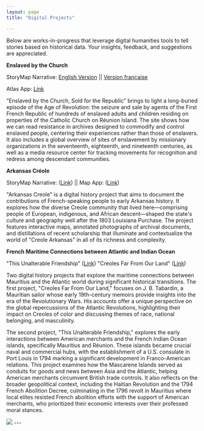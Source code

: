 ```yaml
---
layout: page
title: "Digital Projects"

---
```

Below are works-in-progress that leverage digital humanities tools to tell stories based on historical data. Your insights, feedback, and suggestions are appreciated.

**Enslaved by the Church**

StoryMap Narrative: [English Version](https://storymaps.arcgis.com/stories/68ea1822adba48acadb2848f40b29048) ||
[Version française](https://storymaps.arcgis.com/stories/08351cc5814c4d6e9d1672145575b422)

Atlas App: [Link](https://gisanddata.maps.arcgis.com/home/item.html?id=7c1ad0aa41d941c88cdb8ec027f40c50)

“Enslaved by the Church, Sold for the Republic” brings to light a long-buried episode of the Age of Revolution: the seizure and sale by agents of the First French Republic of hundreds of enslaved adults and children residing on properties of the Catholic Church on Réunion Island. The site shows how we can read resistance in archives designed to commodify and control enslaved people, centering their experiences rather than those of enslavers. It also includes a global overview of sites of enslavement by missionary organizations in the seventeenth, eighteenth, and nineteenth centuries, as well as a media resource center for tracking movements for recognition and redress among descendant communities.


**Arkansas Créole**

StoryMap Narrative: ([Link](https://gisanddata.maps.arcgis.com/home/item.html?id=f7eb9937a53846c4ab0f1f1812d24a7c)) || 
Map App: ([Link](https://gisanddata.maps.arcgis.com/home/item.html?id=7e0613a6a0074e8b9218f3595ea8f106))

"Arkansas Creole" is a digital history project that aims to document the contributions of French-speaking people to early Arkansas history. It explores how the diverse Creole community that lived here—comprising people of European, indigenous, and African descent—shaped the state's culture and geography well after the 1803 Louisiana Purchase. The project features interactive maps, annotated photographs of archival documents, and distillations of recent scholarship that illuminate and contextualize the world of "Creole Arkansas" in all of its richness and complexity.

**French Maritime Connections between Atlantic and Indian Ocean**

"This Unalterable Friendship" ([Link](https://gisanddata.maps.arcgis.com/home/item.html?id=f7eb9937a53846c4ab0f1f1812d24a7c))
"Creoles Far From Our Land" ([Link](https://gisanddata.maps.arcgis.com/home/item.html?id=a4727bb429634c28a27c7b217e345419))

Two digital history projects that explore the maritime connections between Mauritius and the Atlantic world during significant historical transitions. The first project, "Creoles Far From Our Land," focuses on J. B. Tabardin, a Mauritian sailor whose early 19th-century memoirs provide insights into the era of the Revolutionary Wars. His accounts offer a unique perspective on the global repercussions of the Atlantic Revolutions, highlighting their impact on Creoles of color and discussing themes of race, national belonging, and masculinity.

The second project, "This Unalterable Friendship," explores the early interactions between American merchants and the French Indian Ocean islands, specifically Mauritius and Réunion. These islands became crucial naval and commercial hubs, with the establishment of a U.S. consulate in Port Louis in 1794 marking a significant development in Franco-American relations. This project examines how the Mascarene Islands served as conduits for goods and news between Asia and the Atlantic, helping American merchants circumvent British trade controls. It also reflects on the broader geopolitical context, including the Haitian Revolution and the 1794 French Abolition Decree, culminating in the 1796 revolt in Mauritius where local elites resisted French abolition efforts with the support of American merchants, who prioritized their economic interests over their professed moral stances.

<img src="{{ site.baseurl }}/caen2.gif">
---
